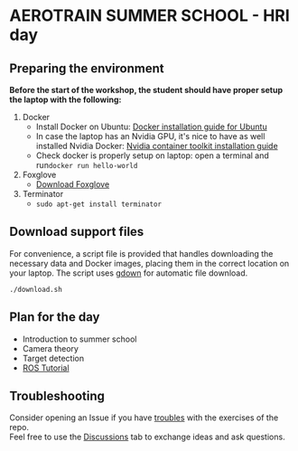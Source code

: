 # AEROTRAIN SUMMER SCHOOL - HRI day

## Preparing the environment
**Before the start of the workshop, the student should have proper setup the laptop with the following:**
1. Docker
    - Install Docker on Ubuntu: [Docker installation guide for Ubuntu](https://docs.docker.com/engine/install/ubuntu/)
    - In case the laptop has an Nvidia GPU, it's nice to have as well installed Nvidia Docker: [Nvidia container toolkit installation guide](https://docs.nvidia.com/datacenter/cloud-native/container-toolkit/latest/install-guide.html)
    - Check docker is properly setup on laptop: open a terminal and run`docker run hello-world`
2. Foxglove
    - [Download Foxglove](https://foxglove.dev/download)
3. Terminator
    - `sudo apt-get install terminator`

## Download support files 
For convenience, a script file is provided that handles downloading the necessary data and Docker images, placing them in the correct location on your laptop. The script uses [gdown](https://github.com/wkentaro/gdown) for automatic file download.
```
./download.sh
```

## Plan for the day

- Introduction to summer school 
- Camera theory
- Target detection
- [ROS Tutorial](ros_tutorial/README.md)


## Troubleshooting

Consider opening an Issue if you have [troubles](https://github.com/AERO-TRAIN/summer_school_perception_day/issues) with the exercises of the repo.\
Feel free to use the [Discussions](https://github.com/AERO-TRAIN/summer_school_perception_day/discussions) tab to exchange ideas and ask questions.